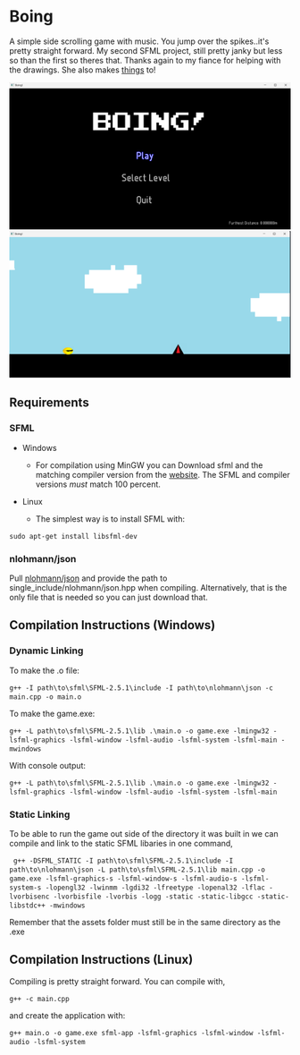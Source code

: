 # Boing

A simple side scrolling game with music. You jump over the spikes..it's pretty straight forward.
My second SFML project, still pretty janky but less so than the first so theres that. Thanks again to my
fiance for helping with the drawings. She also makes [things](https://github.com/LucyRTCodes) to!

![menu.png](https://github.com/edwardmiller123/boing/blob/master/screenshots/menu.png)
![game.png](https://github.com/edwardmiller123/boing/blob/master/screenshots/game.png)

## Requirements

### SFML

* Windows
  - For compilation using MinGW you can Download sfml and the matching compiler version
  from the [website](https://www.sfml-dev.org/download/sfml/2.5.1/). The SFML and compiler versions _must_
  match 100 percent.

* Linux
  - The simplest way is to install SFML with:

```
sudo apt-get install libsfml-dev
```

### nlohmann/json

Pull [nlohmann/json](https://github.com/nlohmann/json) and provide the path
to single_include/nlohmann/json.hpp when compiling. Alternatively, that is the only file
that is needed so you can just download that.

## Compilation Instructions (Windows)

### Dynamic Linking

To make the .o file:

```
g++ -I path\to\sfml\SFML-2.5.1\include -I path\to\nlohmann\json -c main.cpp -o main.o
```

To make the game.exe:

```
g++ -L path\to\sfml\SFML-2.5.1\lib .\main.o -o game.exe -lmingw32 -lsfml-graphics -lsfml-window -lsfml-audio -lsfml-system -lsfml-main -mwindows
```

With console output:

```
g++ -L path\to\sfml\SFML-2.5.1\lib .\main.o -o game.exe -lmingw32 -lsfml-graphics -lsfml-window -lsfml-audio -lsfml-system -lsfml-main
```

### Static Linking

To be able to run the game out side of the directory it was built in we can compile and link to 
the static SFML libaries in one command,

```
 g++ -DSFML_STATIC -I path\to\sfml\SFML-2.5.1\include -I path\to\nlohmann\json -L path\to\sfml\SFML-2.5.1\lib main.cpp -o game.exe -lsfml-graphics-s -lsfml-window-s -lsfml-audio-s -lsfml-system-s -lopengl32 -lwinmm -lgdi32 -lfreetype -lopenal32 -lflac -lvorbisenc -lvorbisfile -lvorbis -logg -static -static-libgcc -static-libstdc++ -mwindows
```
Remember that the assets folder must still be in the same directory as the .exe

## Compilation Instructions (Linux)

Compiling is pretty straight forward. You can compile with,

```
g++ -c main.cpp
```

and create the application with:

```
g++ main.o -o game.exe sfml-app -lsfml-graphics -lsfml-window -lsfml-audio -lsfml-system
```
